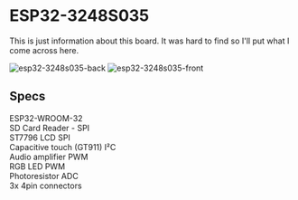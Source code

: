 # ESP32-3248S035
This is just information about this board. It was hard to find so I'll put what I come across here.

![esp32-3248s035-back](https://github.com/ddxfish/ESP32-3248S035/assets/6764685/b5ab02fe-7361-4952-8c43-b2b7bc988b6f)
![esp32-3248s035-front](https://github.com/ddxfish/ESP32-3248S035/assets/6764685/4352e7dd-9c94-40f3-b24e-d204bc9caff3)


## Specs  
ESP32-WROOM-32  
SD Card Reader - SPI  
ST7796 LCD  	SPI  
Capacitive touch (GT911) 	I²C  
Audio amplifier 	PWM  
RGB LED 	PWM  
Photoresistor 	ADC  
3x 4pin connectors  